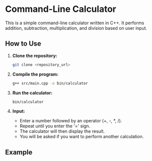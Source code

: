 # Command-Line Calculator

This is a simple command-line calculator written in C++. It performs addition, subtraction, multiplication, and division based on user input.

## How to Use

1.  **Clone the repository:**

    ```bash
    git clone <repository_url>
    ```

2.  **Compile the program:**

    ```bash
    g++ src/main.cpp -o bin/calculator
    ```

3.  **Run the calculator:**

    ```bash
    bin/calculator
    ```

4.  **Input:**
    * Enter a number followed by an operator (+, -, \*, /).
    * Repeat until you enter the '=' sign.
    * The calculator will then display the result.
    * You will be asked if you want to perform another calculation.

## Example
